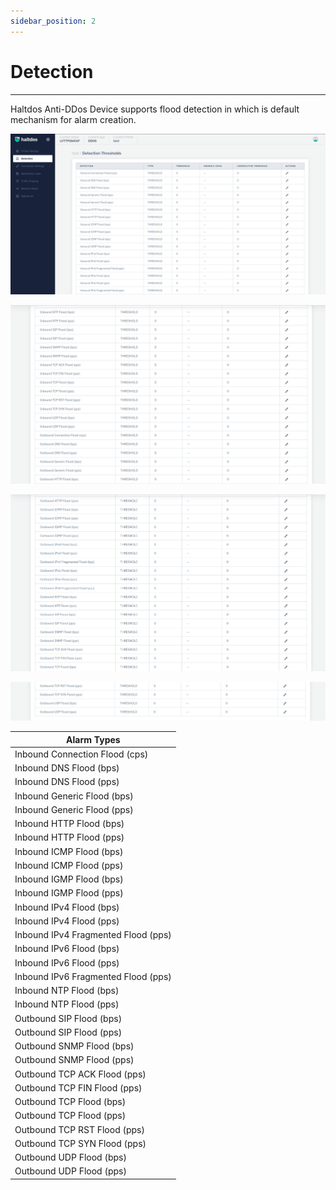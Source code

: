 ```yaml
---
sidebar_position: 2
---
```


# Detection

---

Haltdos Anti-DDos Device supports flood detection in which is default mechanism for alarm creation.

![ddos_detection_alaram_type](/img/ddos/v7/docs/detection.png)

![ddos_detection_alaram_type](/img/ddos/v7/docs/detection1.png)

![ddos_detection_alaram_type](/img/ddos/v7/docs/detection2.png)

![ddos_detection_alaram_type](/img/ddos/v7/docs/detection3.png)

| Alarm Types                         |
|--------------------------------------|
| Inbound Connection Flood (cps)       |
| Inbound DNS Flood (bps)              |
| Inbound DNS Flood (pps)              |
| Inbound Generic Flood (bps)          |
| Inbound Generic Flood (pps)          |
| Inbound HTTP Flood (bps)             |
| Inbound HTTP Flood (pps)             |
| Inbound ICMP Flood (bps)             |
| Inbound ICMP Flood (pps)             |
| Inbound IGMP Flood (bps)             |
| Inbound IGMP Flood (pps)             |
| Inbound IPv4 Flood (bps)             |
| Inbound IPv4 Flood (pps)             |
| Inbound IPv4 Fragmented Flood (pps)  |
| Inbound IPv6 Flood (bps)             |
| Inbound IPv6 Flood (pps)             |
| Inbound IPv6 Fragmented Flood (pps)  |
| Inbound NTP Flood (bps)              |
| Inbound NTP Flood (pps)              |
| Outbound SIP Flood (bps)             |
| Outbound SIP Flood (pps)             |
| Outbound SNMP Flood (bps)            |
| Outbound SNMP Flood (pps)            |
| Outbound TCP ACK Flood (pps)         |
| Outbound TCP FIN Flood (pps)         |
| Outbound TCP Flood (bps)             |
| Outbound TCP Flood (pps)             |
| Outbound TCP RST Flood (pps)         |
| Outbound TCP SYN Flood (pps)         |
| Outbound UDP Flood (bps)             |
| Outbound UDP Flood (pps)             |
